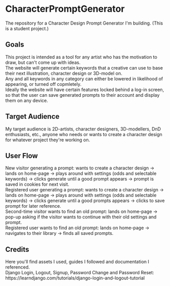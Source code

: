 <h1>CharacterPromptGenerator</h1>
The repository for a Character Design Prompt Generator I'm building. (This is a student project.)

<h2>Goals</h2>
This project is intended as a tool for any artist who has the motivation to draw, but can't come up with ideas.<br>
The website will generate certain keywords that a creative can use to base their next illustration, character design or 3D-model on.<br>
Any and all keywords in any category can either be lowered in likelihood of appearing, or turned off copmletely.<br>
Ideally the website will have certain features locked behind a log-in screen, so that the user can save generated prompts to their account and display them on any device.

<h2>Target Audience</h2>
My target audience is 2D-artists, character designers, 3D-modellers, DnD enthusiasts, etc., anyone who needs or wants to create a character design for whatever project they're working on.

<h2>User Flow</h2>
New visitor generating a prompt: wants to create a character design -> lands on home-page -> plays around with settings (odds and selectable keywords) -> clicks generate until a good prompt appears -> prompt is saved in cookies for next visit.<br>
Registered user generating a prompt: wants to create a character design -> lands on home-page -> plays around with settings (odds and selectable keywords) -> clicks generate until a good prompts appears -> clicks to save prompt for later reference.<br>
Second-time visitor wants to find an old prompt: lands on home-page -> pop-up asking if the visitor wants to continue with their old settings and prompt.<br>
Registered user wants to find an old prompt: lands on home-page -> navigates to their library -> finds all saved prompts.<br>

<h2>Credits</h2>
Here you'll find assets I used, guides I followed and documentation I referenced.<br>
Django Login, Logout, Signup, Password Change and Password Reset: https://learndjango.com/tutorials/django-login-and-logout-tutorial<br>